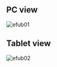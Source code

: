 ## PC view
![efub01](https://user-images.githubusercontent.com/55429237/135452910-a58f177e-5be1-426d-b202-93320a7c922f.PNG)

## Tablet view
![efub02](https://user-images.githubusercontent.com/55429237/135452930-5b990b1e-80e9-419d-a0b9-c9ce554334db.PNG)
